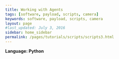 ```yaml
---
title: Working with Agents
tags: [software, payload, scripts, camera]
keywords: software, payload, scripts, camera
layout: page
#last_updated: July 3, 2016
sidebar: home_sidebar
permalink: /pages/tutorials/scripts/scripts3.html
---
```


**Language: Python**
